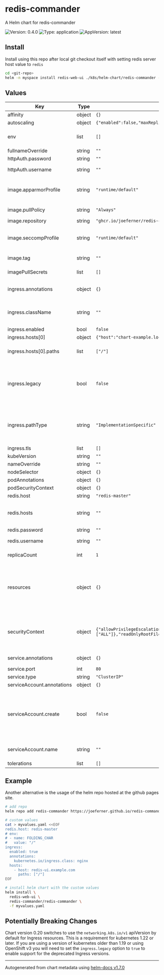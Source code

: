 # redis-commander

A Helm chart for redis-commander

![Version: 0.4.0](https://img.shields.io/badge/Version-0.4.0-informational?style=flat-square) ![Type: application](https://img.shields.io/badge/Type-application-informational?style=flat-square) ![AppVersion: latest](https://img.shields.io/badge/AppVersion-latest-informational?style=flat-square)

## Install

Install using this repo after local git checkout itself with setting redis server host value
to `redis`

```sh
cd <git-repo>
helm -n myspace install redis-web-ui ./k8s/helm-chart/redis-commander --set redis.host=redis
```

## Values

| Key | Type | Default | Description |
|-----|------|---------|-------------|
| affinity | object | `{}` |  |
| autoscaling | object | `{"enabled":false,"maxReplicas":1,"minReplicas":1,"targetCPUUtilizationPercentage":80}` | Autoscaling configuration for k8s deployment |
| env | list | `[]` | Extra env vars for the main pod redis-commander in array structure ([{name: ... , value: ...}, {name: ... , value: ...}]). |
| fullnameOverride | string | `""` |  |
| httpAuth.password | string | `""` | Specify http basic password for the web ui |
| httpAuth.username | string | `""` | Specify http basic username and password to protect access to redis commander web ui |
| image.apparmorProfile | string | `"runtime/default"` | Enable AppArmor per default when available on k8s host, change to "unconfined" to disable. Either AppArmor or SecComp may be enabled by the container runtime |
| image.pullPolicy | string | `"Always"` | Deployment pull policy, either "Always" or "IfNotPresent" |
| image.repository | string | `"ghcr.io/joeferner/redis-commander"` | Docker image for deployment |
| image.seccompProfile | string | `"runtime/default"` | Enable SecComp profile when used by cluster, change to "unconfined" to disable. Either AppArmor or SecComp may be enabled by the container runtime |
| image.tag | string | `""` | Overrides the image tag whose default is the chart appVersion. |
| imagePullSecrets | list | `[]` | Optional image pull secrets for private docker registries |
| ingress.annotations | object | `{}` | Add additional annotations for the ingess spec Example:   'kubernetes.io/ingress.class: nginx' or 'kubernetes.io/tls-acme: "true"' |
| ingress.className | string | `""` | optional name of an IngressClass used for this Ingress, available since k8s 1.18 https://kubernetes.io/docs/concepts/services-networking/ingress/#the-ingress-resource |
| ingress.enabled | bool | `false` | Enable Ingress for the service |
| ingress.hosts[0] | object | `{"host":"chart-example.local","paths":["/"]}` | Host name to use for the ingress definition |
| ingress.hosts[0].paths | list | `["/"]` | list of paths within the given host for path-based routing, otherwise the root path "/" will be used |
| ingress.legacy | bool | `false` | Use *Legacy*, deprecated Ingress versions. Ingress apiVersions prior to `networking.k8s.io/v1` are deprecated and removed in kubernetes 1.22. Set the `legacy` flag to *true* if you are using kubernetes older than 1.19 or OpenShift v3 and require support for the older API versions. |
| ingress.pathType | string | `"ImplementationSpecific"` | Set the pathType for the v1 Ingress resource.  This setting is ignored for `legacy` Ingress resources. Details on **Path Type** are available here; https://kubernetes.io/docs/concepts/services-networking/ingress/#path-types |
| ingress.tls | list | `[]` |  |
| kubeVersion | string | `""` | Optional override Kubernetes version |
| nameOverride | string | `""` |  |
| nodeSelector | object | `{}` |  |
| podAnnotations | object | `{}` |  |
| podSecurityContext | object | `{}` |  |
| redis.host | string | `"redis-master"` | Specifies a single Redis host |
| redis.hosts | string | `""` | Alternative: Specifies multiple redis endpoints <label:host:port>,... instead of one in "redis.host" Example: "local:localhost:6379,myredis:10.10.20.30" |
| redis.password | string | `""` | Specifies redis password |
| redis.username | string | `""` | Specifies redis username - supported since Redis 6.0 with ACL support. |
| replicaCount | int | `1` | Number of replicas to create for deployment, should be 1 |
| resources | object | `{}` | We usually recommend not to specify default resources and to leave this as a conscious choice for the user. This also increases chances charts run on environments with little resources, such as Minikube. If you do want to specify resources, uncomment the following lines, adjust them as necessary, and remove the curly braces after 'resources:'. |
| securityContext | object | `{"allowPrivilegeEscalation":false,"capabilities":{"drop":["ALL"]},"readOnlyRootFilesystem":false,"runAsNonRoot":true}` | Configuration of the linux security context for the docker image. This restricts the rights of the running docker image as far as possible. "readOnlyRootFilesystem" must be set to false to auto-generate a config file with multiple redis hosts or sentinel hosts |
| service.annotations | object | `{}` | Add additional annotations for the service spec Example:   'my.custom.annotation: value' |
| service.port | int | `80` | External port where service is available |
| service.type | string | `"ClusterIP"` | Type of k8s service to export |
| serviceAccount.annotations | object | `{}` | Annotations to add to the service account |
| serviceAccount.create | bool | `false` | Specifies whether a service account should be created When no service account is created the account credentials of the default account are also not automatically mounted into the pod (automountServiceAccountToken: false), tokens only mounted when service account is used but Redis-Commander itself does not use the k8s api server token |
| serviceAccount.name | string | `""` | The name of the service account to use. If not set and create is true, a name is generated using the fullname template |
| tolerations | list | `[]` |  |

## Example

Another alternative is the usage of the helm repo hosted at the github pages site.

```sh
# add repo
helm repo add redis-commander https://joeferner.github.io/redis-commander/

# custom values
cat > myvalues.yaml <<EOF
redis.host: redis-master
# env:
# - name: FOLDING_CHAR
#   value: "/"
ingress:
  enabled: true
  annotations:
    kubernetes.io/ingress.class: nginx
  hosts:
    - host: redis-ui.example.com
      paths: ["/"]
EOF

# install helm chart with the custom values
helm install \
  redis-web-ui \
  redis-commander/redis-commander \
  -f myvalues.yaml

```

## Potentially Breaking Changes

Chart version 0.20 switches to use the `networking.k8s.io/v1` apiVersion by default for Ingress resources.  This is a requirement for kubernetes 1.22 or later.
If you are using a version of kubernetes older than 1.19 or using OpenShift v3 you will need to set the `ingress.legacy` option to `true` to enable support for the deprecated Ingress versions.

----------------------------------------------
Autogenerated from chart metadata using [helm-docs v1.7.0](https://github.com/norwoodj/helm-docs/releases/v1.7.0)